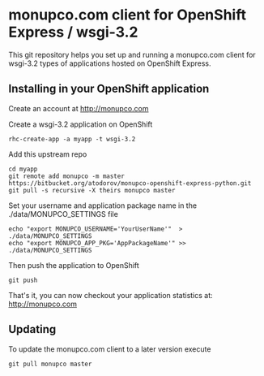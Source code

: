 monupco.com client for OpenShift Express / wsgi-3.2
========================================================

This git repository helps you set up and running a monupco.com
client for wsgi-3.2 types of applications hosted on OpenShift Express.

Installing in your OpenShift application
--------------------------------------------------------

Create an account at <http://monupco.com>

Create a wsgi-3.2 application on OpenShift

    rhc-create-app -a myapp -t wsgi-3.2

Add this upstream repo

    cd myapp
    git remote add monupco -m master https://bitbucket.org/atodorov/monupco-openshift-express-python.git
    git pull -s recursive -X theirs monupco master

Set your username and application package name in the ./data/MONUPCO_SETTINGS file

    echo "export MONUPCO_USERNAME='YourUserName'"  >  ./data/MONUPCO_SETTINGS
    echo "export MONUPCO_APP_PKG='AppPackageName'" >> ./data/MONUPCO_SETTINGS

Then push the application to OpenShift

    git push

That's it, you can now checkout your application statistics at:
<http://monupco.com>


Updating
--------------------------------------------------------

To update the monupco.com client to a later version execute

    git pull monupco master
